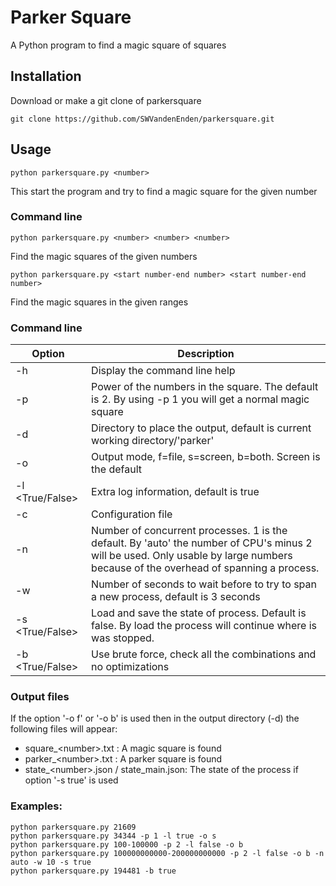 # Parker Square

A Python program to find a magic square of squares

## Installation
Download or make a git clone of parkersquare
```
git clone https://github.com/SWVandenEnden/parkersquare.git
```

## Usage
```
python parkersquare.py <number>
```
This start the program and try to find a magic square for the given number

### Command line
```
python parkersquare.py <number> <number> <number>
```
Find the magic squares of the given numbers

```
python parkersquare.py <start number-end number> <start number-end number>
```
Find the magic squares in the given ranges

### Command line
| Option | Description |
| ------ | ----------- |
|-h|Display the command line help|
|-p <number>|Power of the numbers in the square. The default is 2. By using -p 1 you will get a normal magic square|
|-d <directory>|Directory to place the output, default is current working directory/'parker'|
|-o <outputmode>|Output mode, f=file, s=screen, b=both. Screen is the default|
|-l <True/False>|Extra log information, default is true|
|-c <filename>|Configuration file|
|-n <number>|Number of concurrent processes. 1 is the default. By 'auto' the number of CPU's minus 2 will be used. Only usable by large numbers because of the overhead of spanning a process.|
|-w <number>|Number of seconds to wait before to try to span a new process, default is 3 seconds|
|-s <True/False>|Load and save the state of process. Default is false. By load the process will continue where is was stopped.|
|-b <True/False>|Use brute force, check all the combinations and no optimizations|

### Output files
If the option '-o f' or '-o b' is used then in the output directory (-d) the following files will appear:
- square_&lt;number&gt;.txt : A magic square is found
- parker_&lt;number&gt;.txt : A parker square is found
- state_&lt;number&gt;.json / state_main.json: The state of the process if option '-s true' is used


### Examples:
```
python parkersquare.py 21609
python parkersquare.py 34344 -p 1 -l true -o s
python parkersquare.py 100-100000 -p 2 -l false -o b
python parkersquare.py 100000000000-200000000000 -p 2 -l false -o b -n auto -w 10 -s true
python parkersquare.py 194481 -b true
```